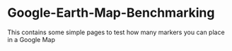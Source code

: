 # Google-Earth-Map-Benchmarking
This contains some simple pages to test how many markers you can place in a Google Map

